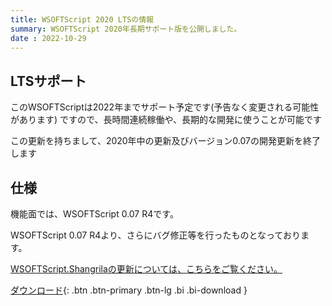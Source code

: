 ```yaml
---
title: WSOFTScript 2020 LTSの情報
summary: WSOFTScript 2020年長期サポート版を公開しました。
date : 2022-10-29
---
```

## LTSサポート
このWSOFTScriptは2022年までサポート予定です(予告なく変更される可能性があります)
ですので、長時間連続稼働や、長期的な開発に使うことが可能です

この更新を持ちまして、2020年中の更新及びバージョン0.07の開発更新を終了します

## 仕様
機能面では、WSOFTScript 0.07 R4です。

WSOFTScript 0.07 R4より、さらにバグ修正等を行ったものとなっております。

[WSOFTScript.Shangrilaの更新については、こちらをご覧ください。](./shangrila-2020-lts)

[ ダウンロード](https://download.wsoft.ws/WS00064){: .btn .btn-primary .btn-lg .bi .bi-download }